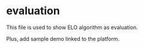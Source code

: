 # evaluation

This file is used to show ELO algorithm as evaluation. 

Plus, add sample demo linked to the platform.
